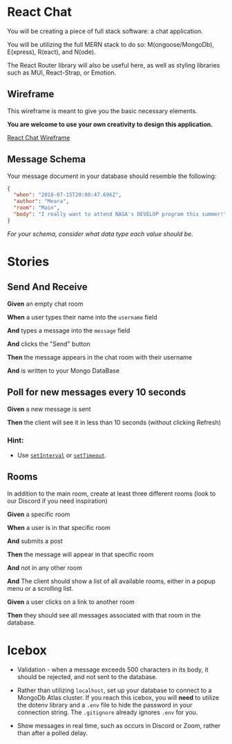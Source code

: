 # React Chat

You will be creating a piece of full stack software: a chat application. 

You will be utilizing the full MERN stack to do so: M(ongoose/MongoDb), E(xpress), R(eact), and N(ode). 

The React Router library will also be useful here, as well as styling libraries such as MUI, React-Strap, or Emotion.

## Wireframe

This wireframe is meant to give you the basic necessary elements.

**You are welcome to use your own creativity to design this application.**

[React Chat Wireframe](https://www.figma.com/file/6aibA82lGfvPwBowRqFFCG/react-chat?node-id=0%3A1)


## Message Schema

Your message document in your database should resemble the following:

```json
{
  "when": "2018-07-15T20:00:47.696Z",
  "author": "Meara",
  "room": "Main",
  "body": "I really want to attend NASA's DEVELOP program this summer!"
}
```

_For your schema, consider what data type each value should be._

# Stories

## Send And Receive

**Given** an empty chat room

**When** a user types their name into the `username` field

**And** types a message into the `message` field

**And** clicks the "Send" button

**Then** the message appears in the chat room with their username

**And** is written to your Mongo DataBase


## Poll for new messages every 10 seconds

**Given** a new message is sent

**Then** the client will see it in less than 10 seconds (without clicking Refresh)

### Hint:

* Use [`setInterval`](https://developer.mozilla.org/en-US/docs/Web/API/WindowOrWorkerGlobalScope/setInterval) or [`setTimeout`](https://developer.mozilla.org/en-US/docs/Web/API/WindowOrWorkerGlobalScope/setTimeout).

## Rooms

In addition to the main room, create at least three different rooms (look to our Discord if you need inspiration)

**Given** a specific room 

**When** a user is in that specific room

**And** submits a post

**Then** the message will appear in that specific room

**And** not in any other room

**And** The client should show a list of all available rooms, either in a popup menu or a scrolling list.

**Given** a user clicks on a link to another room

**Then** they should see all messages associated with that room in the database.

# Icebox

  * Validation - when a message exceeds 500 characters in its body, it should be rejected, and not sent to the database. 
 
  * Rather than utilizing `localhost`, set up your database to connect to a MongoDb Atlas cluster. If you reach this icebox, you will **need** to utilize the dotenv library and a `.env` file to hide the password in your connection string. The `.gitignore` already ignores `.env` for you.
 
  * Show messages in real time, such as occurs in Discord or Zoom, rather than after a polled delay.
